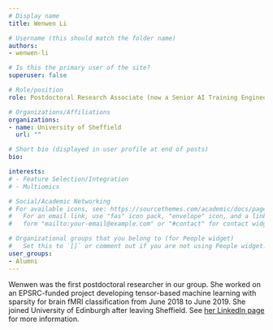 ```yaml
---
# Display name
title: Wenwen Li

# Username (this should match the folder name)
authors:
- wenwen-li

# Is this the primary user of the site?
superuser: false

# Role/position
role: Postdoctoral Research Associate (now a Senior AI Training Engineer at MathWorks)

# Organizations/Affiliations
organizations:
- name: University of Sheffield
  url: ""

# Short bio (displayed in user profile at end of posts)
bio: 

interests:
# - Feature Selection/Integration
# - Multiomics

# Social/Academic Networking
# For available icons, see: https://sourcethemes.com/academic/docs/page-builder/#icons
#   For an email link, use "fas" icon pack, "envelope" icon, and a link in the
#   form "mailto:your-email@example.com" or "#contact" for contact widget.

# Organizational groups that you belong to (for People widget)
#   Set this to `[]` or comment out if you are not using People widget.
user_groups:
- Alumni
---
```


Wenwen was the first postdoctoral researcher in our group. She worked on an EPSRC-funded project developing tensor-based machine learning with sparsity for brain fMRI classification from June 2018 to June 2019. She joined University of Edinburgh after leaving Sheffield. See [her LinkedIn page](https://www.linkedin.com/in/wenwen-li-56a58164/) for more information.
